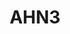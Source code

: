 ---
schema: default
title: AHN3
organization: Rijkswaterstaat
notes: "Actual heights in the Netherlands.\r\n\r\nAbove links will redirect you the the PDOK website."
resources:
  - name: 2m DEM
    url: 'https://www.pdok.nl/nl/ahn3-downloads'
    format: WCS
  - name: 5m DEM
    url: 'https://www.pdok.nl/nl/ahn3-downloads'
    format: tif
  - name: LAZ
    url: 'https://www.pdok.nl/nl/ahn3-downloads'
    format: laz
license: ''
category:
  - Elevation
  - Pointcloud
maintainer: ''
maintainer_email: ''
---